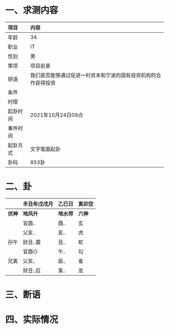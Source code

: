# 一、求测内容
|项目|内容|
|:-|:-|
|年龄|34|
|职业|IT|
|性别|男|
|策项|项目前景|
|钥语|我们是否能够通过促进一村资本和宁波的国有投资机构的合作获得投资|
|条件||
|时限||
|起卦时间|2021年10月24日09点|
|事件时间||
|起卦方式|文字笔画起卦|
|卦码|853卦|

# 二、卦
||辛丑年戊戌月|乙巳日|寅卯空|
|:-|:-|:-|:-|
|**伏神**|**地风升**|**地水师**|**六神**|
||官酉..|酉..|玄|
||父亥..|亥..|虎|
|孙午|财丑..震|丑..|蛇|
||官酉○|午..|勾|
|兄寅|父亥、|辰、|雀|
||财丑..应|寅..|龙|


# 三、断语

# 四、实际情况